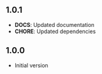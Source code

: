 ## 1.0.1
- **DOCS**: Updated documentation
- **CHORE**: Updated dependencies

## 1.0.0
- Initial version
